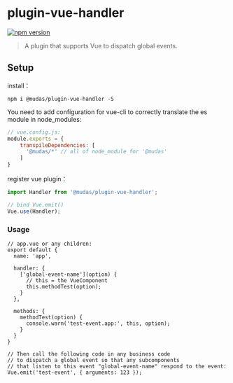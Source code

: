 # plugin-vue-handler
[![npm version](https://img.shields.io/npm/v/@mudas/plugin-vue-handler.svg)](https://www.npmjs.org/package/@mudas/plugin-vue-handler)

> A plugin that supports Vue to dispatch global events.

## Setup
install：
```npm
npm i @mudas/plugin-vue-handler -S
```

You need to add configuration for vue-cli to correctly translate the es module in node_modules:
```js
// vue.config.js:
module.exports = {
    transpileDependencies: [
      '@mudas/*' // all of node_module for '@mudas'
    ]
}
```

register vue plugin：
```js
import Handler from '@mudas/plugin-vue-handler';

// bind Vue.emit()
Vue.use(Handler);
```


### Usage	

```vue
// app.vue or any children:
export default {
  name: 'app',

  handler: {
    ['global-event-name'](option) {
      // this = the VueComponent
      this.methodTest(option);
    }
  },
  
  methods: {
    methodTest(option) {
      console.warn('test-event.app:', this, option);
    }
  }
}

// Then call the following code in any business code
// to dispatch a global event so that any subcomponents
// that listen to this event "global-event-name" respond to the event:
Vue.emit('test-event', { arguments: 123 });

```
